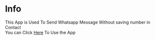 # Info

This App is Used To Send Whatsapp Message Without saving number in Contact \
You can Click [Here](https://mehardiknaik.github.io/whatsapp-2) To Use the App

